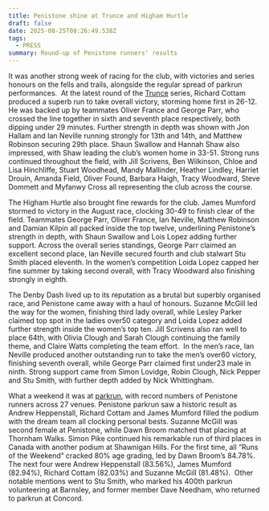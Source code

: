 ```yaml
---
title: Penistone shine at Trunce and Higham Hurtle
draft: false
date: 2025-08-25T08:26:49.538Z
tags:
  - PRESS
summary: Round-up of Penistone runners' results
---
```

It was another strong week of racing for the club, with victories and series honours on the fells and trails, alongside the regular spread of parkrun performances.  At the latest round of the [Trunce](https://results.pfrac.co.uk/fell-league-2025/trunce-8) series, Richard Cottam produced a superb run to take overall victory, storming home first in 26-12. He was backed up by teammates Oliver France and George Parr, who crossed the line together in sixth and seventh place respectively, both dipping under 29 minutes. Further strength in depth was shown with Jon Hallam and Ian Neville running strongly for 13th and 14th, and Matthew Robinson securing 29th place. Shaun Swallow and Hannah Shaw also impressed, with Shaw leading the club’s women home in 33-51. Strong runs continued throughout the field, with Jill Scrivens, Ben Wilkinson, Chloe and Lisa Hinchliffe, Stuart Woodhead, Mandy Mallinder, Heather Lindley, Harriet Drouin, Amanda Field, Oliver Found, Barbara Haigh, Tracy Woodward, Steve Dommett and Myfanwy Cross all representing the club across the course.

The Higham Hurtle also brought fine rewards for the club. James Mumford stormed to victory in the August race, clocking 30-49 to finish clear of the field. Teammates George Parr, Oliver France, Ian Neville, Matthew Robinson and Damian Kilpin all packed inside the top twelve, underlining Penistone’s strength in depth, with Shaun Swallow and Lois Lopez adding further support. Across the overall series standings, George Parr claimed an excellent second place, Ian Neville secured fourth and club stalwart Stu Smith placed eleventh. In the women’s competition Loida Lopez capped her fine summer by taking second overall, with Tracy Woodward also finishing strongly in eighth.

The Denby Dash lived up to its reputation as a brutal but superbly organised race, and Penistone came away with a haul of honours. Suzanne McGill led the way for the women, finishing third lady overall, while Lesley Parker claimed top spot in the ladies over50 category and Loida Lopez added further strength inside the women’s top ten. Jill Scrivens also ran well to place 64th, with Olivia Clough and Sarah Clough continuing the family theme, and Claire Watts completing the team effort.  In the men’s race, Ian Neville produced another outstanding run to take the men’s over60 victory, finishing seventh overall, while George Parr claimed first under23 male in ninth. Strong support came from Simon Lovidge, Robin Clough, Nick Pepper and Stu Smith, with further depth added by Nick Whittingham.

What a weekend it was at [parkrun](https://results.pfrac.co.uk/parkrun-2025/2025-08-23), with record numbers of Penistone runners across 27 venues. Penistone parkrun saw a historic result as Andrew Heppenstall, Richard Cottam and James Mumford filled the podium with the dream team all clocking personal bests. Suzanne McGill was second female at Penistone, while Dawn Broom matched that placing at Thornham Walks. Simon Pike continued his remarkable run of third places in Canada with another podium at Shawnigan Hills. For the first time, all “Runs of the Weekend” cracked 80% age grading, led by Dawn Broom’s 84.78%. The next four were Andrew Heppenstall (83.56%), James Mumford (82.94%), Richard Cottam (82.03%) and Suzanne McGill (81.48%).  Other notable mentions went to Stu Smith, who marked his 400th parkrun volunteering at Barnsley, and former member Dave Needham, who returned to parkrun at Concord.